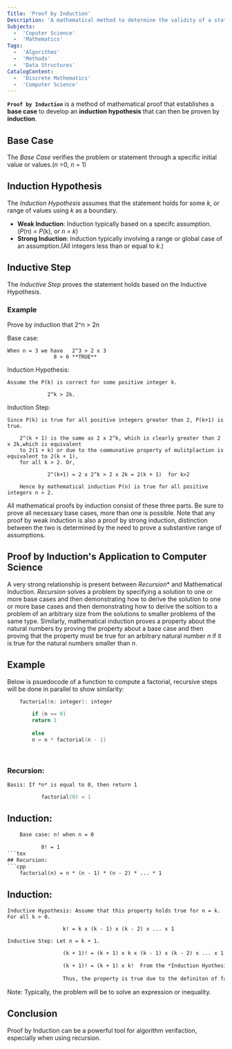 ```yaml
---
Title: 'Proof by Induction'
Description: 'A mathematical method to determine the validity of a statement'
Subjects: 
  -  'Coputer Science'
  -  'Mathematics'
Tags: 
  -  'Algorithms'
  -  'Methods'
  -  'Data Structures' 
CatalogContent: 
  -  'Discrete Mathematics'
  -  'Computer Science'
---
```


**`Proof by Induction`** is a method of mathematical proof that establishes a **base case** to develop an **induction hypothesis** that can then be proven by **induction**.

## Base Case

The *Base Case* verifies the problem or statement through a specific initial value or values.(*n* =0, *n* = 1) 

## Induction Hypothesis

The *Induction Hypothesis* assumes that the statement holds for some *k*, or range of values using *k* as a boundary.

- **Weak Induction**: Induction typically based on a specifc assumption.(*P*(n) = *P*(k), or *n* = *k*)
- **Strong Induction**: Induction typically involving a range or global case of an assumption.(All integers less than or equal to *k*.)

## Inductive Step

The *Inductive Step* proves the statement holds based on the Inductive Hypothesis.

### Example 

Prove by induction that 2^n > 2n

Base case: 

	When n = 3 we have   2^3 > 2 x 3
			       8 > 6 **TRUE**

Induction Hypothesis:

	Assume the P(k) is correct for some positive integer k.

			     2^k > 2k.

Induction Step: 

	Since P(k) is true for all positive integers greater than 2, P(k+1) is true.

		2^(k + 1) is the same as 2 x 2^k, which is clearly greater than 2 x 2k,which is equivalent 
		to 2(1 + k) or due to the communative property of mulitplaction is equivalent to 2(k + 1), 
		for all k > 2. Or, 

			     2^(k+1) = 2 x 2^k > 2 x 2k = 2(k + 1)  for k>2
		
		Hence by mathematical induction P(n) is true for all positive integers n > 2.
		
All mathematical proofs by induction consist of these three parts. Be sure to prove all necessary base cases, more than one is possible.
Note that any proof by weak induction is also a proof by strong induction, distinction between the two is determined by the need to prove 
a substantive range of assumptions.

## Proof by Induction's Application to Computer Science 

A very strong relationship is present between *Recursion** and Mathematical Induction. *Recursion* solves a problem by specifying a solution to one or more base cases and then
demonstrating how to derive the solution to one or more base cases and then demonstrating how to derive the soltion to a problem of an arbitrary size from the solutions to
smaller problems of the same type. Similarly, mathematical induction proves a property about the natural numbers by proving the property about a base case and then proving that
the property must be true for an arbitrary natural number *n* if it is true for the natural numbers smaller than *n*.

## Example

Below is psuedocode of a function to compute a factorial, recursive steps will be done in parallel to show similarity: 


```cpp
	factorial(n: integer): integer 

	    if (n == 0) 
		return 1
	    
	    else 
		n = n * factorial(n - 1)
	     
	
```


### Recursion: 

	Basis: If *n* is equal to 0, then return 1
```cpp
	       factorial(0) = 1
```
## Induction: 
```tex
	Base case: n! when n = 0
	
	       0! = 1
```tex
## Recursion: 
```cpp
	factorial(n) = n * (n - 1) * (n - 2) * ... * 1 
```
## Induction:

	Inductive Hypothesis: Assume that this property holds true for n = k. For all k > 0.
```tex
			      k! = k x (k - 1) x (k - 2) x ... x 1
```
	Inductive Step: Let n = k + 1. 
```tex
			      (k + 1)! = (k + 1) x k x (k - 1) x (k - 2) x ... x 1	

			      (k + 1)! = (k + 1) x k!  From the *Induction Hyothesis* 
			      
			      Thus, the property is true due to the definiton of factorials.

```

Note: Typically, the problem will be to solve an expression or inequality. 

## Conclusion 

Proof by Induction can be a powerful tool for algorithm verifaction, especially when using recursion.   
